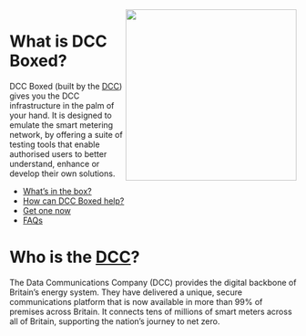 <img src="https://user-images.githubusercontent.com/527411/192741319-1f047f16-f965-4bc7-8a03-387681097cd1.png" width="300" align="right">

# What is DCC Boxed?

DCC Boxed (built by the [DCC][smartdcc]) gives you the DCC infrastructure in the palm of your hand. It is designed to emulate the smart metering network, by offering a suite of testing tools that enable authorised users to better understand, enhance or develop their own solutions.

* [What’s in the box?][whats-in-the-box]
* [How can DCC Boxed help?][how-can-boxed-help]
* [Get one now][order]
* [FAQs][faq]

[smartdcc]: https://www.smartdcc.co.uk "Findout who we are."
[whats-in-the-box]: https://www.smartdcc.co.uk/our-smart-network/network-products-services/dcc-boxed/#whats-in-the-box "See more on official DCC Boxed site"
[how-can-boxed-help]: https://www.smartdcc.co.uk/our-smart-network/network-products-services/dcc-boxed/#how-can-dcc-boxed-help "See more on official DCC Boxed site"
[order]: https://www.smartdcc.co.uk/our-smart-network/network-products-services/dcc-boxed/#place-an-order "Find out how to get a copy of DCC Boxed"
[faq]: https://www.smartdcc.co.uk/our-smart-network/network-products-services/dcc-boxed/#faqs "See official product FAQ list"

# Who is the [DCC][smartdcc]?

The Data Communications Company (DCC) provides the digital backbone of Britain’s energy system. They have delivered a unique, secure communications platform that is now available in more than 99% of premises across Britain. It connects tens of millions of smart meters across all of Britain, supporting the nation’s journey to net zero.
